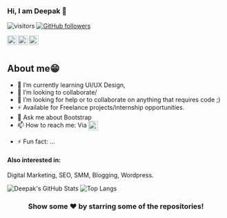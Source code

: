### Hi, I am Deepak 👋

![visitors](https://visitor-badge.laobi.icu/badge?page_id=gitsdeepak.gitsdeepak)
[![GitHub followers](https://img.shields.io/github/followers/amolsr.svg?style=social&label=Follow)](https://github.com/gitsdeepak?tab=followers)

<a href="https://www.linkedin.com/in/deepak-ds">
  <img align="left" alt="Deepak's LinkedIn" width="22px" src="https://cdn.jsdelivr.net/npm/simple-icons@v3/icons/linkedin.svg" />
</a>
<a href="https://medium.com/@deepakds">
  <img align="left" alt="Deepak's Medium" width="22px" src="https://cdn.jsdelivr.net/npm/simple-icons@v3/icons/medium.svg" />
</a>
<a href="https://github.com/gitsdeepak">
  <img align="left" alt="Deepak's Github" width="22px" src="https://cdn.jsdelivr.net/npm/simple-icons@v3/icons/github.svg" />
</a>
</br>
</br>

## About me😁

- 🌱 I’m currently learning UI/UX Design, 
- 👯 I’m looking to collaborate/
- 🤔 I’m looking for help or to collaborate on anything that requires code ;)
- ⚡ Available for Freelance projects/internship opportunities.
- 💬 Ask me about Bootstrap
- 📫 How to reach me: Via  <a href="https://www.linkedin.com/in/deepak-ds">
  <img align="center" alt="Deepak's LinkedIn" width="22px" src="https://cdn.jsdelivr.net/npm/simple-icons@v3/icons/linkedin.svg" />
</a>

- ⚡ Fun fact: ...

#### Also interested in:
 Digital Marketing, SEO, SMM, Blogging, Wordpress.


![Deepak's GitHub Stats](https://github-readme-stats.vercel.app/api?username=gitsdeepak&hide=[%22issues%22,%22contribs%22]&show_icons=true&title_color=fff&icon_color=79ff97&text_color=9f9f9f&bg_color=151515)
![Top Langs](https://github-readme-stats.vercel.app/api/top-langs/?username=gitsdeepak&layout=compact&title_color=fff&theme=radical)

<div align="center">

### Show some ❤️ by starring some of the repositories!

</div>
